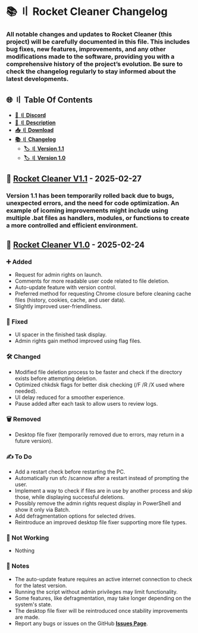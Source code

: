 # <a id="description"></a>📚 〢 Rocket Cleaner Changelog

### All notable changes and updates to Rocket Cleaner (this project) will be carefully documented in this file. This includes bug fixes, new features, improvements, and any other modifications made to the software, providing you with a comprehensive history of the project’s evolution. Be sure to check the changelog regularly to stay informed about the latest developments.


## <a id="content"></a>🌐 〢 Table Of Contents

- **[🔗 〢 Discord](https://discord.gg/6qAvAephsW)**
- **[📖 〢 Description](#description)**
- **[📥 〢 Download](https://github.com/DevBubba/Rocket-Cleaner/releases)**
- **[📚 〢 Changelog](https://github.com/DevBubba/Rocket-Cleaner/blob/main/CHANGELOG.md)**
  - **[🏷️ 〢 Version 1.1](#1.1)**
  - **[🏷️ 〢 Version 1.0](#1.0)**


## <a id="1.1"></a>🚀 [Rocket Cleaner V1.1](https://github.com/DevBubba/Rocket-Cleaner/releases/tag/v1.1) - 2025-02-27

### Version 1.1 has been temporarily rolled back due to bugs, unexpected errors, and the need for code optimization. An example of icoming improvements might include using multiple .bat files as handlers, modules, or functions to create a more controlled and efficient environment.

## <a id="1.0"></a>🚀 [Rocket Cleaner V1.0](https://github.com/DevBubba/Rocket-Cleaner/releases/tag/v1.0) - 2025-02-24

### ➕ Added

- Request for admin rights on launch.
- Comments for more readable user code related to file deletion.
- Auto-update feature with version control.
- Preferred method for requesting Chrome closure before cleaning cache files (history, cookies, cache, and user data).
- Slightly improved user-friendliness.

### 🔨 Fixed

- UI spacer in the finished task display.
- Admin rights gain method improved using flag files.

### 🛠️ Changed

- Modified file deletion process to be faster and check if the directory exists before attempting deletion.
- Optimized chkdsk flags for better disk checking (/F /R /X used where needed).
- UI delay reduced for a smoother experience.
- Pause added after each task to allow users to review logs.

### 🗑️ Removed

- Desktop file fixer (temporarily removed due to errors, may return in a future version).

### ✍️ To Do

- Add a restart check before restarting the PC.
- Automatically run sfc /scannow after a restart instead of prompting the user.
- Implement a way to check if files are in use by another process and skip those, while displaying successful deletions.
- Possibly remove the admin rights request display in PowerShell and show it only via Batch.
- Add defragmentation options for selected drives.
- Reintroduce an improved desktop file fixer supporting more file types.

### 🚫 Not Working

- Nothing

### 📝 Notes

- The auto-update feature requires an active internet connection to check for the latest version.
- Running the script without admin privileges may limit functionality.
- Some features, like defragmentation, may take longer depending on the system's state.
- The desktop file fixer will be reintroduced once stability improvements are made.
- Report any bugs or issues on the GitHub **[Issues Page](https://github.com/DevBubba/Rocket-Cleaner/issues)**.
